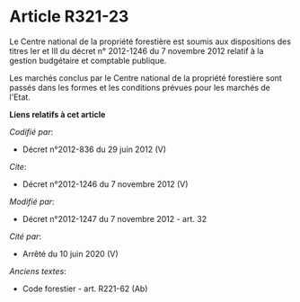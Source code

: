 # Article R321-23

Le Centre national de la propriété forestière est soumis aux dispositions des titres Ier et III du décret n° 2012-1246 du 7
novembre 2012 relatif à la gestion budgétaire et comptable publique. 

Les marchés conclus par le Centre national de la propriété forestière sont passés dans les formes et les conditions prévues
pour les marchés de l'Etat.

**Liens relatifs à cet article**

_Codifié par_:

  - Décret n°2012-836 du 29 juin 2012 (V)

_Cite_:

  - Décret n°2012-1246 du 7 novembre 2012 (V)

_Modifié par_:

  - Décret n°2012-1247 du 7 novembre 2012 - art. 32

_Cité par_:

  - Arrêté du 10 juin 2020 (V)

_Anciens textes_:

  - Code forestier - art. R221-62 (Ab)
